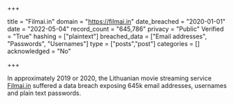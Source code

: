 +++

title = "Filmai.in"
domain = "https://filmai.in"
date_breached = "2020-01-01"
date = "2022-05-04"
record_count = "645,786"
privacy = "Public"
Verified = "True"
hashing = ["plaintext"]
breached_data = ["Email addresses", "Passwords", "Usernames"]
type = ["posts","post"]
categories = []
acknowledged = "No"


+++


In approximately 2019 or 2020, the Lithuanian movie streaming service <a href="http://filmai.in/" target="_blank" rel="noopener">Filmai.in</a> suffered a data breach exposing 645k email addresses, usernames and plain text passwords.

